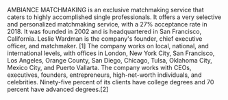 AMBIANCE MATCHMAKING is an exclusive matchmaking service that caters to highly accomplished single professionals. It offers a very selective and personalized matchmaking service, with a 27% acceptance rate in 2018. It was founded in 2002 and is headquartered in San Francisco, California. Leslie Wardman is the company's founder, chief executive officer, and matchmaker. [1] The company works on local, national, and international levels, with offices in London, New York City, San Francisco, Los Angeles, Orange County, San Diego, Chicago, Tulsa, Oklahoma City, Mexico City, and Puerto Vallarta. The company works with CEOs, executives, founders, entrepreneurs, high-net-worth individuals, and celebrities. Ninety-five percent of its clients have college degrees and 70 percent have advanced degrees.[2]
